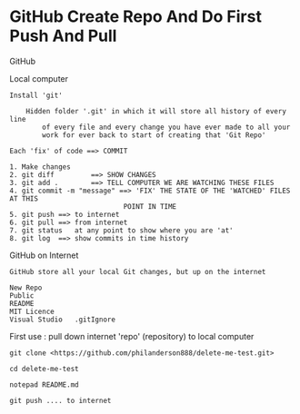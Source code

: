 # GitHub Create Repo And Do First Push And Pull

GitHub

Local computer

```
Install 'git'

	Hidden folder '.git' in which it will store all history of every line
		of every file and every change you have ever made to all your
		work for ever back to start of creating that 'Git Repo'

Each 'fix' of code ==> COMMIT

1. Make changes
2. git diff  		==> SHOW CHANGES
3. git add .  		==> TELL COMPUTER WE ARE WATCHING THESE FILES
4. git commit -m "message" ==> 'FIX' THE STATE OF THE 'WATCHED' FILES AT THIS
							POINT IN TIME
5. git push ==> to internet
6. git pull ==> from internet
7. git status   at any point to show where you are 'at'
8. git log  ==> show commits in time history
```

GitHub on Internet

```
GitHub store all your local Git changes, but up on the internet

New Repo
Public
README
MIT Licence
Visual Studio   .gitIgnore
```

First use : pull down internet 'repo' (repository) to local computer

```
git clone <https://github.com/philanderson888/delete-me-test.git>

cd delete-me-test

notepad README.md

git push .... to internet
```